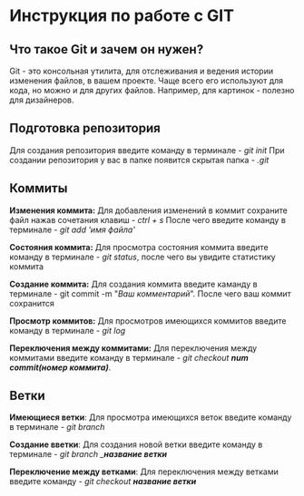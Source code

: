 # Инструкция по работе с GIT
## Что такое Git и зачем он нужен?
Git - это консольная утилита, для отслеживания и ведения истории изменения файлов, в вашем проекте. Чаще всего его используют для кода, но можно и для других файлов. Например, для картинок - полезно для дизайнеров.

## Подготовка репозитория
Для создания репозитория введите команду в терминале - *git init* 
При создании репозитория у вас в папке появится скрытая папка - *.git*

## Коммиты
 __Изменения коммита:__ Для добавления изменений в коммит сохраните файл нажав сочетания клавиш - *ctrl + s*
После чего введите команду в терминале - *git add 'имя файла'*

__Состояния коммита:__ Для просмотра состояния коммита введите команду в терминале - *git status*, после чего вы увидите статистику коммита

__Создание коммита:__ Для создания коммита введите каманду в терминале - git commit -m "*Ваш комментарий*". После чего ваш коммит сохранится

__Просмотр коммитов:__ Для просмотров имеющихся коммитов введите команду в терминале - *git log*

__Переключения между коммитами:__ Для переключения между коммитами введите команду в терминале - *git checkout __num commit(номер коммита)__*. 

## Ветки
__Имеющиеся ветки__: Для просмотра имеющихся веток введите команду в терминале - *git branch*

__Создание вветки__: Для создания новой ветки введите команду в терминале - *git branch ___название ветки__*

__Переключение между ветками__: Для переключения между ветками введите команду - *git checkout __название ветки__*